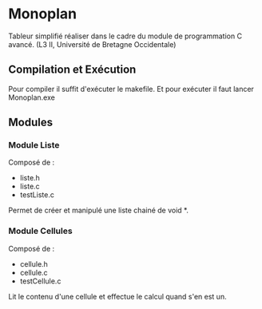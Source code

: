 # Monoplan

Tableur simplifié réaliser dans le cadre du module de programmation C avancé. (L3 II, Université de Bretagne Occidentale)

## Compilation et Exécution
Pour compiler il suffit d'exécuter le makefile.
Et pour exécuter il faut lancer Monoplan.exe

## Modules
### Module Liste
Composé de :
- liste.h
- liste.c
- testListe.c

Permet de créer et manipulé une liste chainé de void *.

### Module Cellules
Composé de  :
- cellule.h
- cellule.c
- testCellule.c

Lit le contenu d'une cellule et effectue le calcul quand s'en est un.
